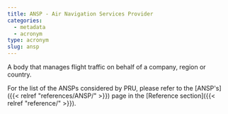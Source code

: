 ```yaml
---
title: ANSP - Air Navigation Services Provider
categories:
  - metadata
  - acronym
type: acronym
slug: ansp
---
```


A body that manages flight traffic on behalf of a company, region or country.

For the list of the ANSPs considered by PRU, please refer to the [ANSP's]({{< relref "references/ANSP/" >}}) page in the [Reference section]({{< relref "reference/" >}}).
